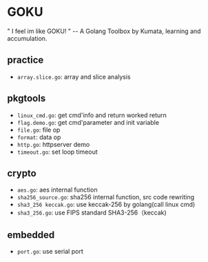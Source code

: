 # GOKU

" I feel im like GOKU! "
-- A Golang Toolbox by Kumata, learning and accumulation.


## practice

- `array.slice.go`: array and slice analysis

## pkgtools

- `linux_cmd.go`: get cmd'info and return worked return
- `flag.demo.go`: get cmd'parameter and init variable
- `file.go`: file op
- `format`: data op
- `http.go`: httpserver demo
- `timeout.go`: set loop timeout


## crypto

- `aes.go`: aes internal function  
- `sha256_source.go`: sha256 internal function, src code rewriting  
- `sha3_256 keccak.go`: use keccak-256 by golang(call linux cmd)  
- `sha3_256.go`: use FIPS standard SHA3-256（keccak)  


## embedded

- `port.go`: use serial port  
